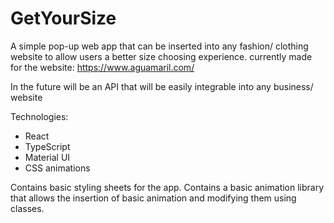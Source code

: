 # GetYourSize

A simple pop-up web app that can be inserted into any fashion/ clothing website to allow users a better size choosing experience. 
currently made for the website: https://www.aguamaril.com/

In the future will be an API that will be easily integrable into any business/ website

Technologies:

* React 
* TypeScript
* Material UI
* CSS animations

Contains basic styling sheets for the app.
Contains a basic animation library that allows the insertion of basic animation and modifying them using classes.
